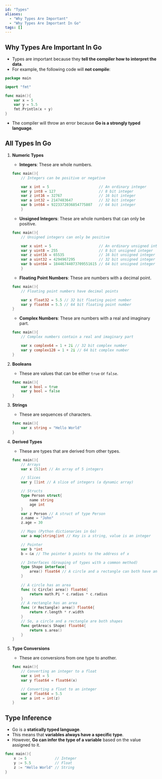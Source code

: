 ```yaml
---
id: "Types"
aliases:
  - "Why Types Are Important"
  - "Why Types Are Important In Go"
tags: []
---
```


## Why Types Are Important In Go
+ Types are important because they **tell the compiler how to interpret the data**.
+ For example, the following code will **not compile**:
```go
package main

import "fmt"

func main(){
    var x = 5
    var y = 5.5
    fmt.Println(x + y)
}
```
+ The compiler will throw an error because **Go is a strongly typed language**.

## All Types In Go
1. **Numeric Types**
    + **Integers**: These are whole numbers.
    ```go
    func main(){
        // Integers can be positive or negative

        var x int = 5                       // An ordinary integer
        var y int8 = 127                    // 8 bit integer
        var z int16 = 32767                 // 16 bit integer
        var a int32 = 2147483647            // 32 bit integer
        var b int64 = 9223372036854775807   // 64 bit integer
        }
    ```

    + **Unsigned Integers**: These are whole numbers that can only be positive.
    ```go
    func main(){
        // Unsigned integers can only be positive

        var x uint = 5                      // An ordinary unsigned integer
        var y uint8 = 255                   // 8 bit unsigned integer
        var z uint16 = 65535                // 16 bit unsigned integer
        var a uint32 = 4294967295           // 32 bit unsigned integer
        var b uint64 = 18446744073709551615 // 64 bit unsigned integer
        }
    ```

    + **Floating Point Numbers**: These are numbers with a decimal point.
    ```go
    func main(){
        // Floating point numbers have decimal points

        var x float32 = 5.5 // 32 bit floating point number
        var y float64 = 5.5 // 64 bit floating point number
    }
    ```

    + **Complex Numbers**: These are numbers with a real and imaginary part.
    ```go
    func main(){
        // Complex numbers contain a real and imaginary part

        var x complex64 = 1 + 2i // 32 bit complex number
        var y complex128 = 1 + 2i // 64 bit complex number
    }
    ```
2. **Booleans**
    + These are values that can be either `true` or `false`.
    ```go
    func main(){
        var x bool = true
        var y bool = false
    }
    ```

3. **Strings**
    + These are sequences of characters.
    ```go
    func main(){
        var x string = "Hello World"
    }
    ```

4. **Derived Types**
    + These are types that are derived from other types.
    ```go
    func main(){
        // Arrays
        var x [5]int // An array of 5 integers

        // Slices
        var y []int // A slice of integers (a dynamic array)

        // Structs
        type Person struct{
            name string
            age int
        }
        var z Person // A struct of type Person
        z.name = "John"
        z.age = 30

        // Maps (Python dictionaries in Go)
        var a map[string]int // Key is a string, value is an integer

        // Pointer
        var b *int
        b = &x // The pointer b points to the address of x

        // Interfaces (Grouping of types with a common method)
        type Shape interface{
            area() float64 // A circle and a rectangle can both have an area
        }
        
        // A circle has an area
        func (c Circle) area() float64{
            return math.Pi * c.radius * c.radius
        }
        // A rectangle has an area
        func (r Rectangle) area() float64{
            return r.length * r.width
        }
        // So, a circle and a rectangle are both shapes
        func getArea(s Shape) float64{
            return s.area()
        }
    }
    ```

5. **Type Conversions**
    + These are conversions from one type to another.
    ```go
    func main(){
        // Converting an integer to a float
        var x int = 5
        var y float64 = float64(x)

        // Converting a float to an integer
        var z float64 = 5.5
        var a int = int(z)
    }
    ```

## Type Inference
+ Go is a **statically typed language**.
+ This means that **variables always have a specific type**.
+ However, **Go can infer the type of a variable** based on the value assigned to it.
```go
func main(){
    x := 5             // Integer
    y := 5.5           // Float
    z := "Hello World" // String
}
```
